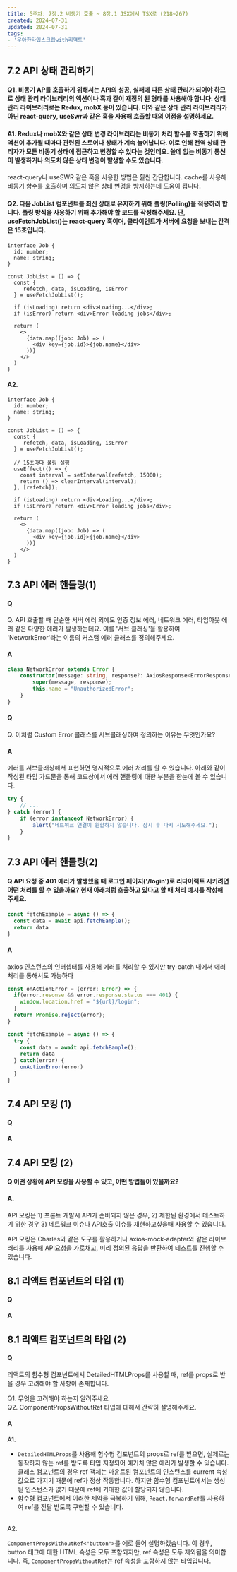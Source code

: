 ```yaml
---
title: 5주차: 7장.2 비동기 호출 ~ 8장.1 JSX에서 TSX로 (218~267)
created: 2024-07-31
updated: 2024-07-31
tags:
- '우아한타입스크립with리액트'
---
```


## 7.2 API 상태 관리하기

#### Q1. 비동기 AP를 호출하기 위해서는 API의 성공, 실패에 따른 상태 관리가 되어야 하므로 상태 관리 라이브러리의 액션이나 훅과 같이 재정의 된 형태를 사용해야 합니다. 상태 관리 라이브러리로는 Redux, mobX 등이 있습니다. 이와 같은 상태 관리 라이브러리가 아닌 react-query, useSwr과 같은 훅을 사용해 호출할 때의 이점을 설명하세요.


#### A1. Redux나 mobX와 같은 상태 변경 라이브러리는 비동기 처리 함수를 호출하기 위해 액션이 추가될 때마다 관련된 스토어나 상태가 계속 늘어납니다. 이로 인해 전역 상태 관리자가 모든 비동기 상태에 접근하고 변경할 수 있다는 것인데요. 쓸데 없는 비동기 통신이 발생하거나 의도치 않은 상태 변경이 발생할 수도 있습니다. 
react-query나 useSWR 같은 훅을 사용한 방법은 훨씬 간단합니다. cache를 사용해 비동기 함수를 호출하며 의도치 않은 상태 변경을 방지하는데 도움이 됩니다.

#### Q2. 다음 JobList 컴포넌트를 최신 상태로 유지하기 위해 폴링(Polling)을 적용하려 합니다. 폴링 방식을 사용하기 위해 추가해야 할 코드를 작성해주세요. 단, useFetchJobList()는 react-query 훅이며, 클라이언트가 서버에 요청을 보내는 간격은 15초입니다.

```tsx
interface Job {
  id: number;
  name: string;
}

const JobList = () => {
  const {
     refetch, data, isLoading, isError
  } = useFetchJobList();

  if (isLoading) return <div>Loading...</div>;
  if (isError) return <div>Error loading jobs</div>;

  return (
    <>
      {data.map((job: Job) => (
        <div key={job.id}>{job.name}</div>
      ))}
    </>
  )
}
```

#### A2. 
```tsx
interface Job {
  id: number;
  name: string;
}

const JobList = () => {
  const {
     refetch, data, isLoading, isError
  } = useFetchJobList();

  // 15초마다 폴링 실행 
  useEffect(() => {
    const interval = setInterval(refetch, 15000);
    return () => clearInterval(interval);
  }, [refetch]);

  if (isLoading) return <div>Loading...</div>;
  if (isError) return <div>Error loading jobs</div>;

  return (
    <>
      {data.map((job: Job) => (
        <div key={job.id}>{job.name}</div>
      ))}
    </>
  )
}
```

## 7.3 API 에러 핸들링(1)

#### Q 
Q. API 호출할 때 단순한 서버 에러 외에도 인증 정보 에러, 네트워크 에러, 타임아웃 에러 같은 다양한 에러가 발생하는데요. 이를 '서브 클래싱'을 활용하여 'NetworkError'라는 이름의 커스텀 에러 클래스를 정의해주세요.

#### A
```ts
class NetworkError extends Error {
    constructor(message: string, response?: AxiosResponse<ErrorResponse>) {
        super(message, response);
        this.name = "UnauthorizedError";
    }
}
```

#### Q 
Q. 이처럼 Custom Error 클래스를 서브클래싱하여 정의하는 이유는 무엇인가요?

#### A
에러를 서브클래싱해서 표현하면 명시적으로 에러 처리를 할 수 있습니다. 아래와 같이 작성된 타입 가드문을 통해 코드상에서 에러 핸들링에 대한 부분을 한눈에 볼 수 있습니다.

```ts
try {
    // ...
} catch (error) {
    if (error instanceof NetworkError) {
        alert("네트워크 연결이 원할하지 않습니다. 잠시 후 다시 시도해주세요.");
    }
}

```

## 7.3 API 에러 핸들링(2)

#### Q API 요청 중 401 에러가 발생했을 때 로그인 페이지('/login')로 리다이랙트 시키려면 어떤 처리를 할 수 있을까요? 현재 아래처럼 호출하고 있다고 할 때 처리 예시를 작성해 주세요.

```ts
const fetchExample = async () => {
  const data = await api.fetchEample();
  return data
}
```

#### A
axios 인스턴스의 인터셉터를 사용해 에러를 처리할 수 있지만 try-catch 내에서 에러 처리를 통해서도 가능하다

```ts
const onActionError = (error: Error) => {
  if(error.resonse && error.response.status === 401) {
    window.location.href = "${url}/login";
  }
  return Promise.reject(error);
}

const fetchExample = async () => {
  try {
    const data = await api.fetchEample();
    return data
  } catch(error) {
    onActionError(error)
  }
}
```

## 7.4 API 모킹 (1)

#### Q


#### A

## 7.4 API 모킹 (2)

#### Q 어떤 상황에 API 모킹을 사용할 수 있고, 어떤 방법들이 있을까요?


#### A.
API 모킹은 1) 프론트 개발시 API가 준비되지 않은 경우, 2) 제한된 환경에서 테스트하기 위한 경우 3) 네트워크 이슈나 API호출 이슈를 재현하고싶을때 사용할 수 있습니다. 

API 모킹은 Charles와 같은 도구를 활용하거나 axios-mock-adapter와 같은 라이브러리를 사용해 API요청을 가로채고, 미리 정의된 응답을 반환하여 테스트를 진행할 수 있습니다.

## 8.1 리액트 컴포넌트의 타입 (1)

#### Q


#### A

## 8.1 리액트 컴포넌트의 타입 (2)

#### Q
리액트의 함수형 컴포넌트에서 DetailedHTMLProps를 사용할 때, ref를 props로 받을 경우 고려해야 할 사항이 존재합니다. <br>

Q1. 무엇을 고려해야 하는지 알려주세요 <br>
Q2. ComponentPropsWithoutRef 타입에 대해서 간략히 설명해주세요.

#### A
A1. <br>
- `DetailedHTMLProps`를 사용해 함수형 컴포넌트의 props로 ref를 받으면, 실제로는 동작하지 않는 ref를 받도록 타입 지정되어 예기치 않은 에러가 발생할 수 있습니다. 클래스 컴포넌트의 경우 ref 객체는 마운트된 컴포넌트의 인스턴스를 current 속성값으로 가지기 때문에 ref가 정상 작동합니다. 하지만 함수형 컴포넌트에서는 생성된 인스턴스가 없기 때문에 ref에 기대한 값이 할당되지 않습니다.
- 함수형 컴포넌트에서 이러한 제약을 극복하기 위해, `React.forwardRef`를 사용하여 ref를 전달 받도록 구현할 수 있습니다.
<br>
A2. <br>

`ComponentPropsWithoutRef<"button">`를 예로 들어 설명하겠습니다. 이 경우, button 태그에 대한 HTML 속성은 모두 포함되지만, ref 속성은 모두 제외됨을 의미합니다. 즉, `ComponentPropsWithoutRef`는 ref 속성을 포함하지 않는 타입입니다.
